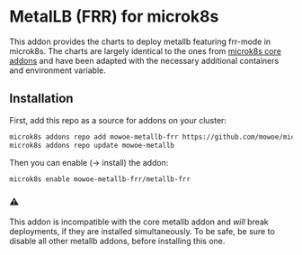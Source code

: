 # MetalLB (FRR) for microk8s

This addon provides the charts to deploy metallb featuring frr-mode in microk8s. The charts are largely identical to the ones from [microk8s core addons](https://github.com/canonical/microk8s-core-addons/tree/main) and have been adapted with the necessary additional containers and environment variable.

## Installation
First, add this repo as a source for addons on your cluster:
```bash
microk8s addons repo add mowoe-metallb-frr https://github.com/mowoe/microk8s-metallb-frr-addon
microk8s addons repo update mowoe-metallb
```
Then you can enable (-> install) the addon:
```bash
microk8s enable mowoe-metallb-frr/metallb-frr
```

### ⚠️ 
This addon is incompatible with the core metallb addon and *will* break deployments, if they are installed simultaneously. To be safe, be sure to disable all other metallb addons, before installing this one.